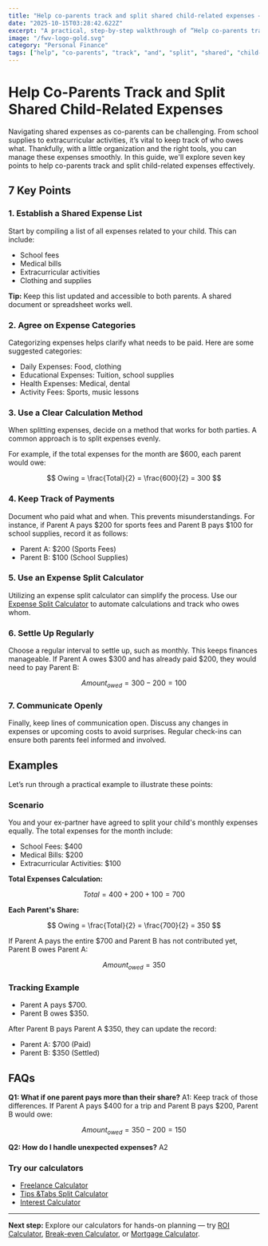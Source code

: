 ```yaml
---
title: "Help co-parents track and split shared child-related expenses — Complete Guide"
date: "2025-10-15T03:28:42.622Z"
excerpt: "A practical, step-by-step walkthrough of “Help co-parents track and split shared child-related expenses”."
image: "/fwv-logo-gold.svg"
category: "Personal Finance"
tags: ["help", "co-parents", "track", "and", "split", "shared", "child-related", "expenses"]
---
```


# Help Co-Parents Track and Split Shared Child-Related Expenses

Navigating shared expenses as co-parents can be challenging. From school supplies to extracurricular activities, it’s vital to keep track of who owes what. Thankfully, with a little organization and the right tools, you can manage these expenses smoothly. In this guide, we'll explore seven key points to help co-parents track and split child-related expenses effectively.

## 7 Key Points

### 1. Establish a Shared Expense List
Start by compiling a list of all expenses related to your child. This can include:

- School fees
- Medical bills
- Extracurricular activities
- Clothing and supplies

**Tip:** Keep this list updated and accessible to both parents. A shared document or spreadsheet works well.

### 2. Agree on Expense Categories
Categorizing expenses helps clarify what needs to be paid. Here are some suggested categories:

- Daily Expenses: Food, clothing
- Educational Expenses: Tuition, school supplies
- Health Expenses: Medical, dental
- Activity Fees: Sports, music lessons

### 3. Use a Clear Calculation Method
When splitting expenses, decide on a method that works for both parties. A common approach is to split expenses evenly. 

For example, if the total expenses for the month are $600, each parent would owe:

$$
Owing = \frac{Total}{2} = \frac{600}{2} = 300
$$

### 4. Keep Track of Payments
Document who paid what and when. This prevents misunderstandings. For instance, if Parent A pays $200 for sports fees and Parent B pays $100 for school supplies, record it as follows:

- Parent A: $200 (Sports Fees)
- Parent B: $100 (School Supplies)

### 5. Use an Expense Split Calculator
Utilizing an expense split calculator can simplify the process. Use our [Expense Split Calculator](/calculators) to automate calculations and track who owes whom.

### 6. Settle Up Regularly
Choose a regular interval to settle up, such as monthly. This keeps finances manageable. If Parent A owes $300 and has already paid $200, they would need to pay Parent B:

$$
Amount_{owed} = 300 - 200 = 100
$$

### 7. Communicate Openly
Finally, keep lines of communication open. Discuss any changes in expenses or upcoming costs to avoid surprises. Regular check-ins can ensure both parents feel informed and involved.

## Examples

Let’s run through a practical example to illustrate these points:

### Scenario
You and your ex-partner have agreed to split your child's monthly expenses equally. The total expenses for the month include:

- School Fees: $400
- Medical Bills: $200
- Extracurricular Activities: $100

**Total Expenses Calculation:**

$$
Total = 400 + 200 + 100 = 700
$$

**Each Parent's Share:**

$$
Owing = \frac{Total}{2} = \frac{700}{2} = 350
$$

If Parent A pays the entire $700 and Parent B has not contributed yet, Parent B owes Parent A:

$$
Amount_{owed} = 350
$$

### Tracking Example
- Parent A pays $700.
- Parent B owes $350.

After Parent B pays Parent A $350, they can update the record:

- Parent A: $700 (Paid)
- Parent B: $350 (Settled)

## FAQs

**Q1: What if one parent pays more than their share?**
A1: Keep track of those differences. If Parent A pays $400 for a trip and Parent B pays $200, Parent B would owe:

$$
Amount_{owed} = 350 - 200 = 150
$$

**Q2: How do I handle unexpected expenses?**
A2



### Try our calculators
- [Freelance Calculator](/calculators)
- [Tips &Tabs Split Calculator](/calculators)
- [Interest Calculator](/calculators)


---
**Next step:** Explore our calculators for hands-on planning — try [ROI Calculator](/calculators), [Break-even Calculator](/calculators), or [Mortgage Calculator](/calculators).


<script type="application/ld+json">
{
  "@context": "https://schema.org",
  "@type": "Article",
  "headline": "Help co-parents track and split shared child-related expenses — Complete Guide",
  "description": "A practical, step-by-step walkthrough of “Help co-parents track and split shared child-related expenses”.",
  "author": {
    "@type": "Organization",
    "name": "Foster Wealth Ventures"
  },
  "datePublished": "2025-10-15T03:28:27.832Z",
  "image": "/fwv-logo-gold.svg"
}
</script>


<script type="application/ld+json">
{ "@context":"https://schema.org", "@type":"FAQPage", "mainEntity": [] }
</script>
